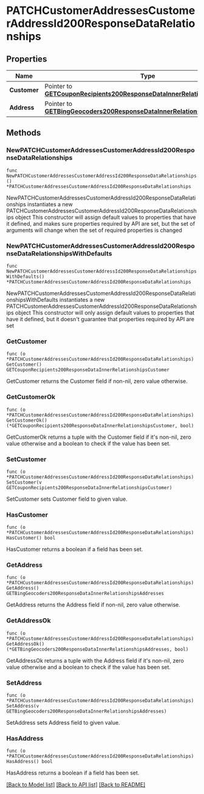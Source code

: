 # PATCHCustomerAddressesCustomerAddressId200ResponseDataRelationships

## Properties

Name | Type | Description | Notes
------------ | ------------- | ------------- | -------------
**Customer** | Pointer to [**GETCouponRecipients200ResponseDataInnerRelationshipsCustomer**](GETCouponRecipients200ResponseDataInnerRelationshipsCustomer.md) |  | [optional] 
**Address** | Pointer to [**GETBingGeocoders200ResponseDataInnerRelationshipsAddresses**](GETBingGeocoders200ResponseDataInnerRelationshipsAddresses.md) |  | [optional] 

## Methods

### NewPATCHCustomerAddressesCustomerAddressId200ResponseDataRelationships

`func NewPATCHCustomerAddressesCustomerAddressId200ResponseDataRelationships() *PATCHCustomerAddressesCustomerAddressId200ResponseDataRelationships`

NewPATCHCustomerAddressesCustomerAddressId200ResponseDataRelationships instantiates a new PATCHCustomerAddressesCustomerAddressId200ResponseDataRelationships object
This constructor will assign default values to properties that have it defined,
and makes sure properties required by API are set, but the set of arguments
will change when the set of required properties is changed

### NewPATCHCustomerAddressesCustomerAddressId200ResponseDataRelationshipsWithDefaults

`func NewPATCHCustomerAddressesCustomerAddressId200ResponseDataRelationshipsWithDefaults() *PATCHCustomerAddressesCustomerAddressId200ResponseDataRelationships`

NewPATCHCustomerAddressesCustomerAddressId200ResponseDataRelationshipsWithDefaults instantiates a new PATCHCustomerAddressesCustomerAddressId200ResponseDataRelationships object
This constructor will only assign default values to properties that have it defined,
but it doesn't guarantee that properties required by API are set

### GetCustomer

`func (o *PATCHCustomerAddressesCustomerAddressId200ResponseDataRelationships) GetCustomer() GETCouponRecipients200ResponseDataInnerRelationshipsCustomer`

GetCustomer returns the Customer field if non-nil, zero value otherwise.

### GetCustomerOk

`func (o *PATCHCustomerAddressesCustomerAddressId200ResponseDataRelationships) GetCustomerOk() (*GETCouponRecipients200ResponseDataInnerRelationshipsCustomer, bool)`

GetCustomerOk returns a tuple with the Customer field if it's non-nil, zero value otherwise
and a boolean to check if the value has been set.

### SetCustomer

`func (o *PATCHCustomerAddressesCustomerAddressId200ResponseDataRelationships) SetCustomer(v GETCouponRecipients200ResponseDataInnerRelationshipsCustomer)`

SetCustomer sets Customer field to given value.

### HasCustomer

`func (o *PATCHCustomerAddressesCustomerAddressId200ResponseDataRelationships) HasCustomer() bool`

HasCustomer returns a boolean if a field has been set.

### GetAddress

`func (o *PATCHCustomerAddressesCustomerAddressId200ResponseDataRelationships) GetAddress() GETBingGeocoders200ResponseDataInnerRelationshipsAddresses`

GetAddress returns the Address field if non-nil, zero value otherwise.

### GetAddressOk

`func (o *PATCHCustomerAddressesCustomerAddressId200ResponseDataRelationships) GetAddressOk() (*GETBingGeocoders200ResponseDataInnerRelationshipsAddresses, bool)`

GetAddressOk returns a tuple with the Address field if it's non-nil, zero value otherwise
and a boolean to check if the value has been set.

### SetAddress

`func (o *PATCHCustomerAddressesCustomerAddressId200ResponseDataRelationships) SetAddress(v GETBingGeocoders200ResponseDataInnerRelationshipsAddresses)`

SetAddress sets Address field to given value.

### HasAddress

`func (o *PATCHCustomerAddressesCustomerAddressId200ResponseDataRelationships) HasAddress() bool`

HasAddress returns a boolean if a field has been set.


[[Back to Model list]](../README.md#documentation-for-models) [[Back to API list]](../README.md#documentation-for-api-endpoints) [[Back to README]](../README.md)


